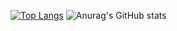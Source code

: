 [![Top Langs](https://github-readme-stats.vercel.app/api/top-langs/?username=bianyuanop&layout=compact)](https://github.com/anuraghazra/github-readme-stats)
![Anurag's GitHub stats](https://github-readme-stats.vercel.app/api?username=bianyuanop&show_icons=true&theme=buefy)
